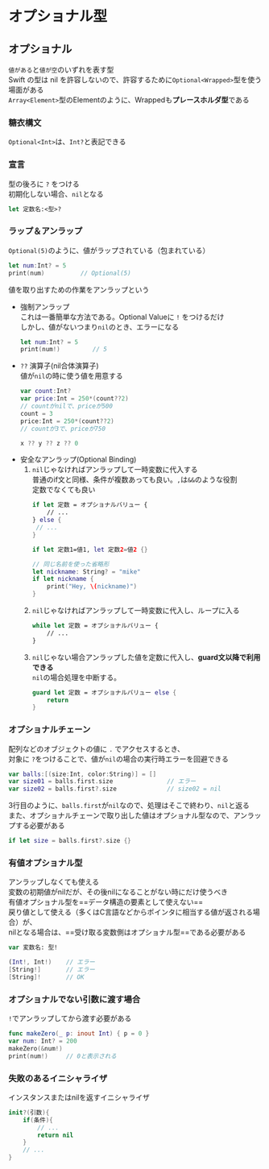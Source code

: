 # オプショナル型

## オプショナル

`値がある`と`値が空`のいずれを表す型  
Swift の型は nil を許容しないので、許容するために`Optional<Wrapped>`型を使う場面がある  
`Array<Element>`型のElementのように、Wrappedも**プレースホルダ型**である

### 糖衣構文

`Optional<Int>`は、`Int?`と表記できる

### 宣言

型の後ろに `?` をつける  
初期化しない場合、`nil`となる
```swift
let 定数名:<型>?
```

### ラップ＆アンラップ

`Optional(5)`のように、値がラップされている（包まれている）
```swift
let num:Int? = 5
print(num)          // Optional(5)
```
値を取り出すための作業をアンラップという
- 強制アンラップ  
    これは一番簡単な方法である。Optional Valueに `!` をつけるだけ  
    しかし、値がないつまり`nil`のとき、エラーになる
    ```swift
    let num:Int? = 5
    print(num!)         // 5
    ```
- `??` 演算子(nil合体演算子)  
    値が`nil`の時に使う値を用意する
    ```swift
    var count:Int?
    var price:Int = 250*(count??2)
    // countがnilで、priceが500
    count = 3
    price:Int = 250*(count??2)
    // countが3で、priceが750

    x ?? y ?? z ?? 0
    ```
- 安全なアンラップ(Optional Binding)
    1. `nil`じゃなければアンラップして一時変数に代入する  
        普通のif文と同様、条件が複数あっても良い。`,`は`&&`のような役割  
        定数でなくても良い
        ```swift
        if let 定数 = オプショナルバリュー {
            // ...
        } else {
         // ...
        }

        if let 定数1=値1, let 定数2=値2 {}

        // 同じ名前を使った省略形
        let nickname: String? = "mike"
        if let nickname {
            print("Hey, \(nickname)")
        }
        ```
    2. `nil`じゃなければアンラップして一時変数に代入し、ループに入る
        ```swift
        while let 定数 = オプショナルバリュー {
            // ...
        }
        ```
    3. `nil`じゃない場合アンラップした値を定数に代入し、**guard文以降で利用できる**  
        `nil`の場合処理を中断する。
        ```swift
        guard let 定数 = オプショナルバリュー else {
            return
        }
        ```

### オプショナルチェーン

配列などのオブジェクトの値に `.` でアクセスするとき、  
対象に `?`をつけることで、値が`nil`の場合の実行時エラーを回避できる
```swift
var balls:[(size:Int, color:String)] = []
var size01 = balls.first.size               // エラー
var size02 = balls.first?.size              // size02 = nil
```
3行目のように、`balls.first`が`nil`なので、処理はそこで終わり、`nil`と返る  
また、オプショナルチェーンで取り出した値はオプショナル型なので、アンラップする必要がある
```swift
if let size = balls.first?.size {}
```

### 有値オプショナル型

アンラップしなくても使える  
変数の初期値がnilだが、その後nilになることがない時にだけ使うべき  
有値オプショナル型を==データ構造の要素として使えない==  
戻り値として使える（多くはC言語などからポインタに相当する値が返される場合）が、  
nilとなる場合は、==受け取る変数側はオプショナル型==である必要がある
```swift
var 変数名: 型!

(Int!, Int!)    // エラー
[String!]       // エラー
[String]!       // OK
```

### オプショナルでない引数に渡す場合

`!`でアンラップしてから渡す必要がある
```swift
func makeZero(_ p: inout Int) { p = 0 }
var num: Int? = 200
makeZero(&num!)
print(num!)     // 0と表示される
```

### 失敗のあるイニシャライザ

インスタンスまたはnilを返すイニシャライザ
```swift
init?(引数){
    if(条件){
        // ...
        return nil
    }
    // ...
}
```
